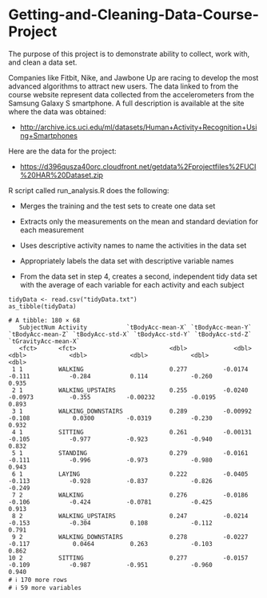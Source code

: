 # Getting-and-Cleaning-Data-Course-Project

The purpose of this project is to demonstrate  ability to collect, work with, and clean a data set. 

Companies like Fitbit, Nike, and Jawbone Up are racing to develop the most advanced algorithms to attract new users. 
The data linked to from the course website represent data collected from the accelerometers from the Samsung Galaxy S smartphone. 
A full description is available at the site where the data was obtained:

- http://archive.ics.uci.edu/ml/datasets/Human+Activity+Recognition+Using+Smartphones

 
Here are the data for the project:

 - https://d396qusza40orc.cloudfront.net/getdata%2Fprojectfiles%2FUCI%20HAR%20Dataset.zip

  
 R script called run_analysis.R  does the following:

  -  Merges the training and the test sets to create one data set

  -  Extracts only the measurements on the mean and standard deviation for each measurement

   - Uses descriptive activity names to name the activities in the data set

  -  Appropriately labels the data set with descriptive variable names

   - From the data set in step 4, creates a second, independent tidy data set with the average of each variable for each activity and each subject



```{r }
tidyData <- read.csv("tidyData.txt")
as_tibble(tidyData)

# A tibble: 180 × 68
   SubjectNum Activity           `tBodyAcc-mean-X` `tBodyAcc-mean-Y` `tBodyAcc-mean-Z` `tBodyAcc-std-X` `tBodyAcc-std-Y` `tBodyAcc-std-Z` `tGravityAcc-mean-X`
   <fct>      <fct>                          <dbl>             <dbl>             <dbl>            <dbl>            <dbl>            <dbl>                <dbl>
 1 1          WALKING                        0.277          -0.0174            -0.111           -0.284           0.114            -0.260                 0.935
 2 1          WALKING_UPSTAIRS               0.255          -0.0240            -0.0973          -0.355          -0.00232          -0.0195                0.893
 3 1          WALKING_DOWNSTAIRS             0.289          -0.00992           -0.108            0.0300         -0.0319           -0.230                 0.932
 4 1          SITTING                        0.261          -0.00131           -0.105           -0.977          -0.923            -0.940                 0.832
 5 1          STANDING                       0.279          -0.0161            -0.111           -0.996          -0.973            -0.980                 0.943
 6 1          LAYING                         0.222          -0.0405            -0.113           -0.928          -0.837            -0.826                -0.249
 7 2          WALKING                        0.276          -0.0186            -0.106           -0.424          -0.0781           -0.425                 0.913
 8 2          WALKING_UPSTAIRS               0.247          -0.0214            -0.153           -0.304           0.108            -0.112                 0.791
 9 2          WALKING_DOWNSTAIRS             0.278          -0.0227            -0.117            0.0464          0.263            -0.103                 0.862
10 2          SITTING                        0.277          -0.0157            -0.109           -0.987          -0.951            -0.960                 0.940
# ℹ 170 more rows
# ℹ 59 more variables
```

